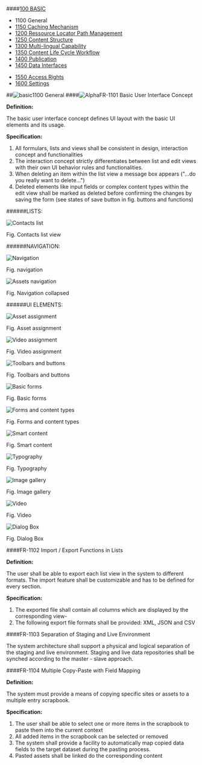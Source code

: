 ####[100 BASIC](https://github.com/massiveart/sulu-docs/tree/master/system-requirements/100-basic "100 BASIC")

* 1100 General
* [1150 Caching Mechanism](https://github.com/massiveart/sulu-docs/tree/master/system-requirements/100-basic/1150_caching.md "1150 Caching Mechanism")
* [1200 Ressource Locator Path Management](https://github.com/massiveart/sulu-docs/tree/master/system-requirements/100-basic/1200_rlp.md "1200 Ressource Locator Path Management")
* [1250 Content Structure](https://github.com/massiveart/sulu-docs/tree/master/system-requirements/100-basic/1250_content-structure.md "1250 Content Structure")
* [1300 Multi-lingual Capability](https://github.com/massiveart/sulu-docs/tree/master/system-requirements/100-basic/1300_multi-lingual-capability.md "1300 Multi-lingual Capability")
* [1350 Content Life Cycle Workflow](https://github.com/massiveart/sulu-docs/tree/master/system-requirements/100-basic/1350_clc.md "1350 Content Life Cycle Workflow")
* [1400 Publication](https://github.com/massiveart/sulu-docs/tree/master/system-requirements/100-basic/1400_publication.md "1400 Publication")
* [1450 Data Interfaces](https://github.com/massiveart/sulu-docs/tree/master/system-requirements/100-basic/1450_data-interfaces.md "1450 Data Interfaces")

<!--* [1500 Security](https://github.com/massiveart/sulu-docs/tree/master/system-requirements/100-basic/1500_security.md "1500 Security")-->
* [1550 Access Rights](https://github.com/massiveart/sulu-docs/tree/master/system-requirements/100-basic/1550_access-rights.md "1550 Access Rights")
* [1600 Settings](https://github.com/massiveart/sulu-docs/tree/master/system-requirements/100-basic/1600_settings.md "1600 Settings")

##![basic](https://raw.github.com/massiveart/sulu-docs/master/system-requirements/images/basic.png)1100 General
####![Alpha](https://raw.github.com/massiveart/sulu-docs/master/system-requirements/images/alpha.png)FR-1101 Basic User Interface Concept

**Definition:**

The basic user interface concept defines UI layout with the basic UI elements and its usage.

**Specification:**

1. All formulars, lists and views shall be consistent in design, interaction concept and functionalities
1. The interaction concept strictly differentiates between list and edit views with their own UI behavior rules and functionalities.
1. When deleting an item within the list view a message box appears ("…do you really want to delete…")
1. Deleted elements like input fields or complex content types within the edit view shall be marked as deleted before confirming the changes by saving the form (see states of save button in fig. buttons and functions)

######LISTS:

![Contacts list](https://raw.github.com/massiveart/sulu-docs/master/system-requirements/images/list_contacts.png)

Fig. Contacts list view

######NAVIGATION:

![Navigation](https://raw.github.com/massiveart/sulu-docs/master/system-requirements/images/navigation.png)

Fig. navigation

![Assets navigation](https://raw.github.com/massiveart/sulu-docs/master/system-requirements/images/navigation-collapsed.png)

Fig. Navigation collapsed

######UI ELEMENTS:

![Asset assignment](https://raw.github.com/massiveart/sulu-docs/master/system-requirements/images/asset-assignment.png)

Fig. Asset assignment

![Video assignment](https://raw.github.com/massiveart/sulu-docs/master/system-requirements/images/video-assignment.png)

Fig. Video assignment

![Toolbars and buttons](https://raw.github.com/massiveart/sulu-docs/master/system-requirements/images/buttons_functions.png)

Fig. Toolbars and buttons

![Basic forms](https://raw.github.com/massiveart/sulu-docs/master/system-requirements/images/basic-forms.png)

Fig. Basic forms

![Forms and content types](https://raw.github.com/massiveart/sulu-docs/master/system-requirements/images/forms.png)

Fig. Forms and content types

![Smart content](https://raw.github.com/massiveart/sulu-docs/master/system-requirements/images/smart-content.png)

Fig. Smart content

![Typography](https://raw.github.com/massiveart/sulu-docs/master/system-requirements/images/typography.png)

Fig. Typography

![Image gallery](https://raw.github.com/massiveart/sulu-docs/master/system-requirements/images/image-gallery.png)

Fig. Image gallery

![Video](https://raw.github.com/massiveart/sulu-docs/master/system-requirements/images/video.png)

Fig. Video

![Dialog Box](https://raw.github.com/massiveart/sulu-docs/master/system-requirements/images/dialog-box.png)

Fig. Dialog Box

####FR-1102 Import / Export Functions in Lists

**Definition:**

The user shall be able to export each list view in the system to different formats. The import feature shall be customizable and has to be defined for every section.

**Specification:**

1. The exported file shall contain all columns which are displayed by the corresponding view-
1. The following export file formats shall be provided: XML, JSON and CSV


####FR-1103 Separation of Staging and Live Environment

The system architecture shall support a physical and logical separation of the staging and live environment. Staging and live data repositories shall be synched according to the master - slave approach.

####FR-1104 Multiple Copy-Paste with Field Mapping

**Definition:**

The system must provide a means of copying specific sites or assets to a multiple entry scrapbook.

**Specification:**

1. The user shall be able to select one or more items in the scrapbook to paste them into the current context
1. All added items in the scrapbook can be selected or removed
1. The system shall provide a facility to automatically map copied data fields to the target dataset during the pasting process.
1. Pasted assets shall be linked do the corresponding content


